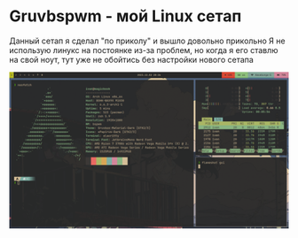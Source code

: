 # Gruvbspwm - мой Linux сетап
Данный сетап я сделал "по приколу" и вышло довольно прикольно
Я не использую линукс на постоянке из-за проблем, но когда я его ставлю на свой ноут, тут уже не обойтись без настройки нового сетапа

<img src="2023-12-02_20-26.png" />
